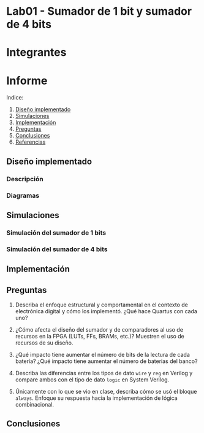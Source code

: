 # Lab01 - Sumador de 1 bit y sumador de 4 bits

# Integrantes


# Informe

Indice:

1. [Diseño implementado](#diseño-implementado)
2. [Simulaciones](#simulaciones)
3. [Implementación](#implementación)
4. [Preguntas](#preguntas)
5. [Conclusiones](#conclusiones)
6. [Referencias](#referencias)

## Diseño implementado

### Descripción

### Diagramas


## Simulaciones 

### Simulación del sumador de 1 bits

### Simulación del sumador de 4 bits


## Implementación

## Preguntas

1. Describa el enfoque estructural y comportamental en el contexto de electrónica digital y cómo los implementó. ¿Qué hace Quartus con cada uno?

2. ¿Cómo afecta el diseño del sumador y de comparadores al uso de recursos en la FPGA (LUTs, FFs, BRAMs, etc.)? Muestren el uso de recursos de su diseño.

3. ¿Qué impacto tiene aumentar el número de bits de la lectura de cada batería? ¿Qué impacto tiene aumentar el número de baterias del banco? 

4. Describa las diferencias entre los tipos de dato ```wire``` y  ```reg``` en Verilog y compare ambos con el tipo de dato ```logic``` en System Verilog.

5. Únicamente con lo que se vio en clase, describa cómo se usó el bloque ```always```. Enfoque su respuesta hacia la implementación de lógica combinacional.




## Conclusiones


